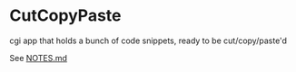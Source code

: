 CutCopyPaste
============

cgi app that holds a bunch of code snippets, ready to be cut/copy/paste'd

See [NOTES.md](https://github.com/alzwded/CutCopyPaste/new/master/NOTES.md)
